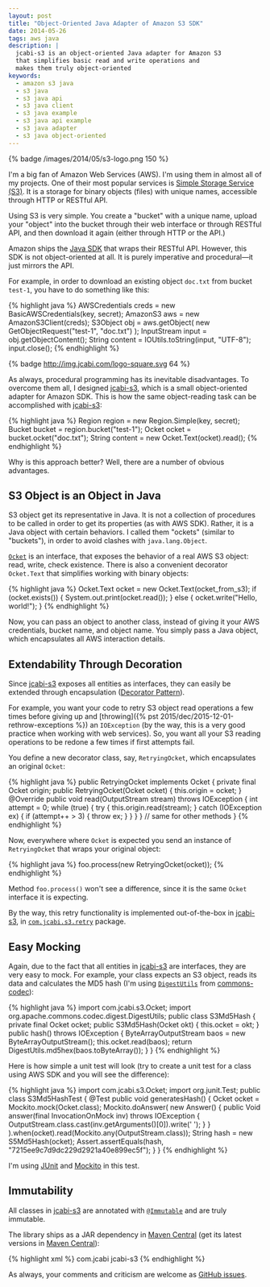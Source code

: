 ```yaml
---
layout: post
title: "Object-Oriented Java Adapter of Amazon S3 SDK"
date: 2014-05-26
tags: aws java
description: |
  jcabi-s3 is an object-oriented Java adapter for Amazon S3
  that simplifies basic read and write operations and
  makes them truly object-oriented
keywords:
  - amazon s3 java
  - s3 java
  - s3 java api
  - s3 java client
  - s3 java example
  - s3 java api example
  - s3 java adapter
  - s3 java object-oriented
---
```


{% badge /images/2014/05/s3-logo.png 150 %}

I'm a big fan of Amazon Web Services (AWS). I'm using them
in almost all of my projects. One of their most popular
services is [Simple Storage Service (S3)](http://aws.amazon.com/s3/).
It is a storage for binary objects (files) with unique names,
accessible through HTTP or RESTful API.

Using S3 is very simple. You create a "bucket" with a unique name,
upload your "object" into the bucket through their web interface or
through RESTful API, and then download it again (either through HTTP or the API.)

Amazon ships the [Java SDK](https://aws.amazon.com/sdkforjava/)
that wraps their RESTful API. However, this SDK is not object-oriented
at all. It is purely imperative and procedural&mdash;it just mirrors the API.

For example, in order to download an existing object `doc.txt`
from bucket `test-1`, you have to do something like this:

{% highlight java %}
AWSCredentials creds = new BasicAWSCredentials(key, secret);
AmazonS3 aws = new AmazonS3Client(creds);
S3Object obj = aws.getObject(
  new GetObjectRequest("test-1", "doc.txt")
);
InputStream input = obj.getObjectContent();
String content = IOUtils.toString(input, "UTF-8");
input.close();
{% endhighlight %}

{% badge http://img.jcabi.com/logo-square.svg 64 %}

As always, procedural programming has its inevitable
disadvantages. To overcome them all, I designed
[jcabi-s3](http://s3.jcabi.com), which is a small
object-oriented adapter for Amazon SDK. This is how the same
object-reading task can be accomplished with [jcabi-s3](http://s3.jcabi.com):

{% highlight java %}
Region region = new Region.Simple(key, secret);
Bucket bucket = region.bucket("test-1");
Ocket ocket = bucket.ocket("doc.txt");
String content = new Ocket.Text(ocket).read();
{% endhighlight %}

Why is this approach better? Well, there are a number of obvious advantages.

<!--more-->

## S3 Object is an Object in Java

S3 object get its representative in Java. It is not
a collection of procedures to be called in order to
get its properties (as with AWS SDK). Rather, it is a Java object
with certain behaviors. I called them "ockets" (similar to "buckets"),
in order to avoid clashes with `java.lang.Object`.

[`Ocket`](http://s3.jcabi.com/apidocs-0.5/com/jcabi/s3/Ocket.html) is
an interface, that exposes the behavior of a real AWS S3 object:
read, write, check existence. There is also a convenient decorator
`Ocket.Text` that simplifies working with binary objects:

{% highlight java %}
Ocket.Text ocket = new Ocket.Text(ocket_from_s3);
if (ocket.exists()) {
  System.out.print(ocket.read());
} else {
  ocket.write("Hello, world!");
}
{% endhighlight %}

Now, you can pass an object to another class, instead of giving it
your AWS credentials, bucket name, and object name. You simply pass
a Java object, which encapsulates all AWS interaction details.

## Extendability Through Decoration

Since [jcabi-s3](http://s3.jcabi.com) exposes all entities
as interfaces, they can easily be extended through encapsulation
([Decorator Pattern](http://en.wikipedia.org/wiki/Decorator_pattern)).

For example, you want your code to retry S3 object read operations
a few times before giving up and
[throwing]({% pst 2015/dec/2015-12-01-rethrow-exceptions %}) an `IOException`
(by the way, this is a very good practice when working with web services).
So, you want all your S3 reading operations to be redone a few times
if first attempts fail.

You define a new decorator class, say, `RetryingOcket`,
which encapsulates an original `Ocket`:

{% highlight java %}
public RetryingOcket implements Ocket {
  private final Ocket origin;
  public RetryingOcket(Ocket ocket) {
    this.origin = ocket;
  }
  @Override
  public void read(OutputStream stream) throws IOException {
    int attempt = 0;
    while (true) {
      try {
        this.origin.read(stream);
      } catch (IOException ex) {
        if (attempt++ > 3) {
          throw ex;
        }
      }
    }
  }
  // same for other methods
}
{% endhighlight %}

Now, everywhere where `Ocket` is expected you send
an instance of `RetryingOcket` that wraps your original object:

{% highlight java %}
foo.process(new RetryingOcket(ocket));
{% endhighlight %}

Method `foo.process()` won't see a difference, since
it is the same `Ocket` interface it is expecting.

By the way, this retry functionality is implemented
out-of-the-box in [jcabi-s3](http://s3.jcabi.com),
in [`com.jcabi.s3.retry`](http://s3.jcabi.com/apidocs-0.5/com/jcabi/s3/retry/package-summary.html) package.

## Easy Mocking

Again, due to the fact that all entities in
[jcabi-s3](http://s3.jcabi.com) are interfaces, they are
very easy to mock. For example, your class expects an
S3 object, reads its data and calculates the MD5
hash (I'm using [`DigestUtils`](http://commons.apache.org/proper/commons-codec/apidocs/org/apache/commons/codec/digest/DigestUtils.html)
from [commons-codec](http://commons.apache.org/proper/commons-codec/)):

{% highlight java %}
import com.jcabi.s3.Ocket;
import org.apache.commons.codec.digest.DigestUtils;
public class S3Md5Hash {
  private final Ocket ocket;
  public S3Md5Hash(Ocket okt) {
    this.ocket = okt;
  }
  public hash() throws IOException {
    ByteArrayOutputStream baos = new ByteArrayOutputStream();
    this.ocket.read(baos);
    return DigestUtils.md5hex(baos.toByteArray());
  }
}
{% endhighlight %}

Here is how simple a unit test will look (try to create
a unit test for a class using AWS SDK and you will see the difference):

{% highlight java %}
import com.jcabi.s3.Ocket;
import org.junit.Test;
public class S3Md5HashTest {
  @Test
  public void generatesHash() {
    Ocket ocket = Mockito.mock(Ocket.class);
    Mockito.doAnswer(
      new Answer<Void>() {
        public Void answer(final InvocationOnMock inv) throws IOException {
          OutputStream.class.cast(inv.getArguments()[0]).write(' ');
        }
      }
    ).when(ocket).read(Mockito.any(OutputStream.class));
    String hash = new S5Md5Hash(ocket);
    Assert.assertEquals(hash, "7215ee9c7d9dc229d2921a40e899ec5f");
  }
}
{% endhighlight %}

I'm using [JUnit](http://junit.org/) and [Mockito](https://code.google.com/p/mockito/) in this test.

## Immutability

All classes in [jcabi-s3](http://s3.jcabi.com) are
annotated with [`@Immutable`](http://aspects.jcabi.com/annotation-immutable.html)
and are truly immutable.

The library ships as a JAR dependency in
[Maven Central](http://repo1.maven.org/maven2/com/jcabi/jcabi-s3)
(get its latest versions in [Maven Central](http://search.maven.org/)):

{% highlight xml %}
<dependency>
  <groupId>com.jcabi</groupId>
  <artifactId>jcabi-s3</artifactId>
</dependency>
{% endhighlight %}

As always, your comments and criticism are welcome as
[GitHub issues](https://github.com/jcabi/jcabi-s3/issues).
